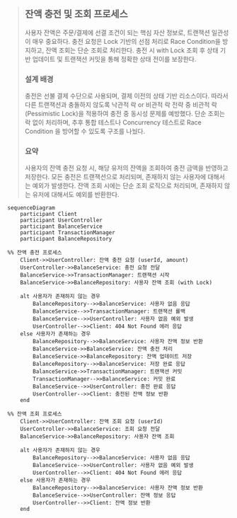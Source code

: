 > ## 잔액 충전 및 조회 프로세스
> 
> 사용자 잔액은 주문/결제에 선결 조건이 되는 핵심 자산 정보로, 트랜잭션 일관성이 매우 중요하다.
충전 요청은 Lock 기반의 선점 처리로 Race Condition을 방지하고, 잔액 조회는 단순 조회로 처리한다.
충전 시 with Lock 조회 후 상태 기반 업데이트 및 트랜잭션 커밋을 통해 정확한 상태 전이를 보장한다.
>
>### 설계 배경
> 
>충전은 선불 결제 수단으로 사용되며, 결제 이전의 상태 기반 리소스이다.
따라서 다른 트랜잭션과 충돌하지 않도록 낙관적 락 or 비관적 락 전략 중 비관적 락(Pessimistic Lock)을 적용하여 충전 중 동시성 문제를 예방했다.
단순 조회는 락 없이 처리하며, 추후 통합 테스트나 Concurrency 테스트로 Race Condition 을 방어할 수 있도록 구조를 나눴다.
> 
> ### 요약
> 
> 사용자의 잔액 충전 요청 시, 해당 유저의 잔액을 조회하여 충전 금액을 반영하고 저장한다.
모든 충전은 트랜잭션으로 처리되며, 존재하지 않는 사용자에 대해서는 예외가 발생한다.
잔액 조회 시에는 단순 조회 로직으로 처리되며, 존재하지 않는 유저에 대해서도 예외를 반환한다.

```mermaid
sequenceDiagram
    participant Client
    participant UserController
    participant BalanceService
    participant TransactionManager
    participant BalanceRepository

%% 잔액 충전 프로세스
    Client->>UserController: 잔액 충전 요청 (userId, amount)
    UserController->>BalanceService: 충전 요청 전달
    BalanceService->>TransactionManager: 트랜잭션 시작
    BalanceService->>BalanceRepository: 사용자 잔액 조회 (with Lock)

    alt 사용자가 존재하지 않는 경우
        BalanceRepository-->>BalanceService: 사용자 없음 응답
        BalanceService-->>TransactionManager: 트랜잭션 롤백
        BalanceService-->>UserController: 사용자 없음 예외 발생
        UserController-->>Client: 404 Not Found 에러 응답
    else 사용자가 존재하는 경우
        BalanceRepository-->>BalanceService: 사용자 잔액 정보 반환
        BalanceService->>BalanceService: 잔액 충전 처리
        BalanceService->>BalanceRepository: 잔액 업데이트 저장
        BalanceRepository-->>BalanceService: 저장 완료 응답
        BalanceService->>TransactionManager: 트랜잭션 커밋
        TransactionManager-->>BalanceService: 커밋 완료
        BalanceService-->>UserController: 충전 완료 응답
        UserController-->>Client: 충전된 잔액 정보 반환
    end

%% 잔액 조회 프로세스
    Client->>UserController: 잔액 조회 요청 (userId)
    UserController->>BalanceService: 조회 요청 전달
    BalanceService->>BalanceRepository: 사용자 잔액 조회

    alt 사용자가 존재하지 않는 경우
        BalanceRepository-->>BalanceService: 사용자 없음 응답
        BalanceService-->>UserController: 사용자 없음 예외 발생
        UserController-->>Client: 404 Not Found 에러 응답
    else 사용자가 존재하는 경우
        BalanceRepository-->>BalanceService: 사용자 잔액 정보 반환
        BalanceService-->>UserController: 잔액 정보 응답
        UserController-->>Client: 잔액 정보 반환
    end

```